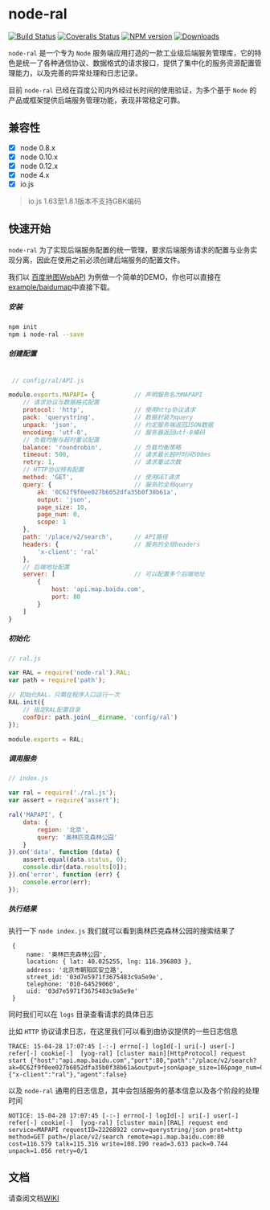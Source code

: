 node-ral
===========

 [![Build Status][travis-image]][travis-url] [![Coveralls Status][coveralls-image]][coveralls-url] [![NPM version][npm-image]][npm-url] [![Downloads][downloads-image]][npm-url]


`node-ral` 是一个专为 `Node` 服务端应用打造的一款工业级后端服务管理库，它的特色是统一了各种通信协议、数据格式的请求接口，提供了集中化的服务资源配置管理能力，以及完善的异常处理和日志记录。

目前 `node-ral` 已经在百度公司内外经过长时间的使用验证，为多个基于 `Node` 的产品或框架提供后端服务管理功能，表现非常稳定可靠。

## 兼容性

- [x] node 0.8.x
- [x] node 0.10.x
- [x] node 0.12.x
- [x] node 4.x
- [x] io.js

> io.js 1.63至1.8.1版本不支持GBK编码

## 快速开始

`node-ral` 为了实现后端服务配置的统一管理，要求后端服务请求的配置与业务实现分离，因此在使用之前必须创建后端服务的配置文件。

我们以 [百度地图WebAPI](http://developer.baidu.com/map/index.php?title=webapi/guide/webservice-placeapi#Place.E5.8C.BA.E5.9F.9F.E6.A3.80.E7.B4.A2POI.E6.9C.8D.E5.8A.A1) 为例做一个简单的DEMO，你也可以直接在[example/baidumap](./example/baidumap)中直接下载。

##### 安装

```bash
npm init
npm i node-ral --save
```

##### 创建配置

```javascript

 // config/ral/API.js 

module.exports.MAPAPI= {           // 声明服务名为MAPAPI
    // 请求协议与数据格式配置
    protocol: 'http',              // 使用http协议请求
    pack: 'querystring',           // 数据封装为query
    unpack: 'json',                // 约定服务端返回JSON数据
    encoding: 'utf-8',             // 服务器返回utf-8编码
    // 负载均衡与超时重试配置
    balance: 'roundrobin',         // 负载均衡策略
    timeout: 500,                  // 请求最长超时时间500ms
    retry: 1,                      // 请求重试次数
    // HTTP协议特有配置
    method: 'GET',                 // 使用GET请求
    query: {                       // 服务的全局query
        ak: '0C62f9f0ee027b6052dfa35b0f38b61a',
        output: 'json',
        page_size: 10,
        page_num: 0,
        scope: 1
    },
    path: '/place/v2/search',      // API路径
    headers: {                     // 服务的全局headers
        'x-client': 'ral'
    },
    // 后端地址配置
    server: [                      // 可以配置多个后端地址
        {
            host: 'api.map.baidu.com',
            port: 80
        }
    ]
}
```

##### 初始化

```javascript
// ral.js

var RAL = require('node-ral').RAL;
var path = require('path');

// 初始化RAL，只需在程序入口运行一次
RAL.init({
    // 指定RAL配置目录
    confDir: path.join(__dirname, 'config/ral')
});

module.exports = RAL;
``` 

##### 调用服务

```javascript
// index.js

var ral = require('./ral.js');
var assert = require('assert');

ral('MAPAPI', {
    data: {
        region: '北京',
        query: '奥林匹克森林公园'
    }
}).on('data', function (data) {
    assert.equal(data.status, 0);
    console.dir(data.results[0]);
}).on('error', function (err) {
    console.error(err);
});
```

##### 执行结果

执行一下 `node index.js` 我们就可以看到奥林匹克森林公园的搜索结果了

```
 {
     name: '奥林匹克森林公园',
     location: { lat: 40.025255, lng: 116.396803 },
     address: '北京市朝阳区安立路',
     street_id: '03d7e5971f3675483c9a5e9e',
     telephone: '010-64529060',
     uid: '03d7e5971f3675483c9a5e9e'
 } 
```

同时我们可以在 `logs` 目录查看请求的具体日志

比如 `HTTP` 协议请求日志，在这里我们可以看到由协议提供的一些日志信息

```
TRACE: 15-04-28 17:07:45 [-:-] errno[-] logId[-] uri[-] user[-] refer[-] cookie[-]  [yog-ral] [cluster main][HttpProtocol] request start {"host":"api.map.baidu.com","port":80,"path":"/place/v2/search?ak=0C62f9f0ee027b6052dfa35b0f38b61a&output=json&page_size=10&page_num=0&scope=1&region=%E5%8C%97%E4%BA%AC&query=%E5%A5%A5%E6%9E%97%E5%8C%B9%E5%85%8B%E6%A3%AE%E6%9E%97%E5%85%AC%E5%9B%AD","method":"GET","headers":{"x-client":"ral"},"agent":false} 
```

以及 `node-ral` 通用的日志信息，其中会包括服务的基本信息以及各个阶段的处理时间

```
NOTICE: 15-04-28 17:07:45 [-:-] errno[-] logId[-] uri[-] user[-] refer[-] cookie[-]  [yog-ral] [cluster main][RAL] request end service=MAPAPI requestID=22268922 conv=querystring/json prot=http method=GET path=/place/v2/search remote=api.map.baidu.com:80 cost=116.579 talk=115.316 write=108.190 read=3.633 pack=0.744 unpack=1.056 retry=0/1 
```

## 文档

请查阅文档[WIKI](https://github.com/fex-team/node-ral/wiki)

[downloads-image]: http://img.shields.io/npm/dm/node-ral.svg
[npm-url]: https://npmjs.org/package/node-ral
[npm-image]: http://img.shields.io/npm/v/node-ral.svg

[travis-url]: https://travis-ci.org/fex-team/node-ral
[travis-image]: http://img.shields.io/travis/fex-team/node-ral.svg

[coveralls-url]: https://coveralls.io/r/fex-team/node-ral
[coveralls-image]: http://img.shields.io/coveralls/fex-team/node-ral/master.svg
